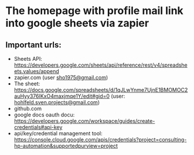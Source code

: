 # The homepage with profile mail link into google sheets via zapier

## Important urls:
* Sheets API: https://developers.google.com/sheets/api/reference/rest/v4/spreadsheets.values/append
* zapier.com (user sho1975@gmail.com)
* The sheet: https://docs.google.com/spreadsheets/d/1qJLwYnme7UjnE1BMOMOC2auHyy376IKxO4maxjmqe1Y/edit#gid=0 (user: hohlfeld.sven.projects@gmail.com)
* github.com
* google docs oauth docu: https://developers.google.com/workspace/guides/create-credentials#api-key
* api/key/credential management tool: https://console.cloud.google.com/apis/credentials?project=consulting-hp-automation&supportedpurview=project
